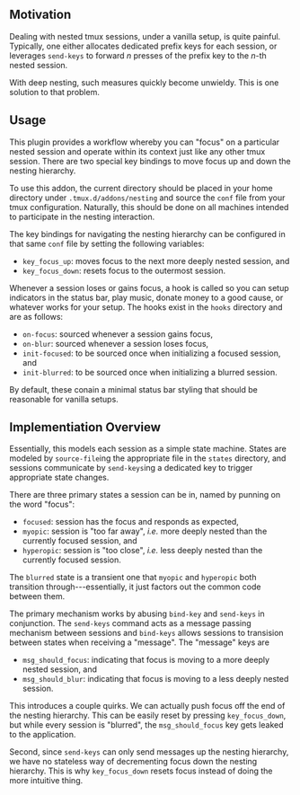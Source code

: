 ## Motivation

Dealing with nested tmux sessions, under a vanilla setup, is quite painful.
Typically, one either allocates dedicated prefix keys for each session, or
leverages `send-keys` to forward *n* presses of the prefix key to the *n*-th
nested session.

With deep nesting, such measures quickly become unwieldy. This is one solution
to that problem.

## Usage

This plugin provides a workflow whereby you can "focus" on a particular nested
session and operate within its context just like any other tmux session. There
are two special key bindings to move focus up and down the nesting hierarchy.

To use this addon, the current directory should be placed in your home
directory under `.tmux.d/addons/nesting` and source the `conf` file from your
tmux configuration. Naturally, this should be done on all machines intended to
participate in the nesting interaction.

The key bindings for navigating the nesting hierarchy can be configured in that
same `conf` file by setting the following variables:

* `key_focus_up`: moves focus to the next more deeply nested session, and
* `key_focus_down`: resets focus to the outermost session.

Whenever a session loses or gains focus, a hook is called so you can setup
indicators in the status bar, play music, donate money to a good cause, or
whatever works for your setup. The hooks exist in the `hooks` directory and are
as follows:

* `on-focus`: sourced whenever a session gains focus,
* `on-blur`: sourced whenever a session loses focus,
* `init-focused`: to be sourced once when initializing a focused session, and
* `init-blurred`: to be sourced once when initializing a blurred session.

By default, these conain a minimal status bar styling that should be reasonable
for vanilla setups.

## Implementiation Overview

Essentially, this models each session as a simple state machine. States are
modeled by `source-file`ing the appropriate file in the `states` directory, and
sessions communicate by `send-keys`ing a dedicated key to trigger appropriate
state changes.

There are three primary states a session can be in, named by punning on the
word "focus":

* `focused`: session has the focus and responds as expected,
* `myopic`: session is "too far away", *i.e.* more deeply nested than the
    currently focused session, and
* `hyperopic`: session is "too close", *i.e.* less deeply nested than the
    currently focused session.

The `blurred` state is a transient one that `myopic` and `hyperopic` both
transition through---essentially, it just factors out the common code between
them.

The primary mechanism works by abusing `bind-key` and `send-keys` in
conjunction. The `send-keys` command acts as a message passing mechanism
between sessions and `bind-keys` allows sessions to transision between states
when receiving a "message". The "message" keys are

* `msg_should_focus`: indicating that focus is moving to a more deeply nested
    session, and
* `msg_should_blur`: indicating that focus is moving to a less deeply nested
    session.

This introduces a couple quirks. We can actually push focus off the end of the
nesting hierarchy. This can be easily reset by pressing `key_focus_down`, but
while every session is "blurred", the `msg_should_focus` key gets leaked to the
application.

Second, since `send-keys` can only send messages up the nesting hierarchy, we
have no stateless way of decrementing focus down the nesting hierarchy. This is
why `key_focus_down` resets focus instead of doing the more intuitive thing.
